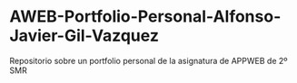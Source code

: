 # AWEB-Portfolio-Personal-Alfonso-Javier-Gil-Vazquez
Repositorio sobre un portfolio personal de la asignatura de APPWEB de 2º SMR
